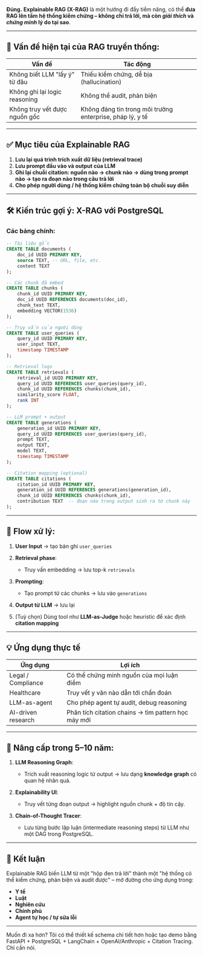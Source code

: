 **Đúng.**
**Explainable RAG (X-RAG)** là một hướng đi đầy tiềm năng, có thể **đưa RAG lên tầm hệ thống kiểm chứng – không chỉ trả lời, mà còn *giải thích* và *chứng minh* lý do tại sao**.

---

## 🚧 Vấn đề hiện tại của RAG truyền thống:

| Vấn đề                        | Tác động                                                  |
| ----------------------------- | --------------------------------------------------------- |
| Không biết LLM "lấy ý" từ đâu | Thiếu kiểm chứng, dễ bịa (hallucination)                  |
| Không ghi lại logic reasoning | Không thể audit, phản biện                                |
| Không truy vết được nguồn gốc | Không đáng tin trong môi trường enterprise, pháp lý, y tế |

---

## ✅ Mục tiêu của Explainable RAG

1. **Lưu lại quá trình trích xuất dữ liệu (retrieval trace)**
2. **Lưu prompt đầu vào và output của LLM**
3. **Ghi lại chuỗi citation: nguồn nào → chunk nào → dùng trong prompt nào → tạo ra đoạn nào trong câu trả lời**
4. **Cho phép người dùng / hệ thống kiểm chứng toàn bộ chuỗi suy diễn**

---

## 🛠️ Kiến trúc gợi ý: X-RAG với PostgreSQL

### Các bảng chính:

```sql
-- Tài liệu gốc
CREATE TABLE documents (
    doc_id UUID PRIMARY KEY,
    source TEXT, -- URL, file, etc.
    content TEXT
);

-- Các chunk đã embed
CREATE TABLE chunks (
    chunk_id UUID PRIMARY KEY,
    doc_id UUID REFERENCES documents(doc_id),
    chunk_text TEXT,
    embedding VECTOR(1536)
);

-- Truy vấn của người dùng
CREATE TABLE user_queries (
    query_id UUID PRIMARY KEY,
    user_input TEXT,
    timestamp TIMESTAMP
);

-- Retrieval logs
CREATE TABLE retrievals (
    retrieval_id UUID PRIMARY KEY,
    query_id UUID REFERENCES user_queries(query_id),
    chunk_id UUID REFERENCES chunks(chunk_id),
    similarity_score FLOAT,
    rank INT
);

-- LLM prompt + output
CREATE TABLE generations (
    generation_id UUID PRIMARY KEY,
    query_id UUID REFERENCES user_queries(query_id),
    prompt TEXT,
    output TEXT,
    model TEXT,
    timestamp TIMESTAMP
);

-- Citation mapping (optional)
CREATE TABLE citations (
    citation_id UUID PRIMARY KEY,
    generation_id UUID REFERENCES generations(generation_id),
    chunk_id UUID REFERENCES chunks(chunk_id),
    contribution TEXT  -- đoạn nào trong output sinh ra từ chunk này
);
```

---

## 🔁 Flow xử lý:

1. **User Input** → tạo bản ghi `user_queries`
2. **Retrieval phase**:

   * Truy vấn embedding → lưu top-k `retrievals`
3. **Prompting**:

   * Tạo prompt từ các chunks → lưu vào `generations`
4. **Output từ LLM** → lưu lại
5. (Tuỳ chọn) Dùng tool như **LLM-as-Judge** hoặc heuristic để xác định **citation mapping**

---

## 💡 Ứng dụng thực tế

| Ứng dụng           | Lợi ích                                             |
| ------------------ | --------------------------------------------------- |
| Legal / Compliance | Có thể chứng minh nguồn của mọi luận điểm           |
| Healthcare         | Truy vết y văn nào dẫn tới chẩn đoán                |
| LLM-as-agent       | Cho phép agent tự audit, debug reasoning            |
| AI-driven research | Phân tích citation chains → tìm pattern học máy mới |

---

## 🔭 Nâng cấp trong 5–10 năm:

1. **LLM Reasoning Graph**:

   * Trích xuất reasoning logic từ output → lưu dạng **knowledge graph** có quan hệ nhân quả.
2. **Explainability UI**:

   * Truy vết từng đoạn output → highlight nguồn chunk + độ tin cậy.
3. **Chain-of-Thought Tracer**:

   * Lưu từng bước lập luận (intermediate reasoning steps) từ LLM như một DAG trong PostgreSQL.

---

## 📌 Kết luận

Explainable RAG biến LLM từ một "hộp đen trả lời" thành một "hệ thống có thể kiểm chứng, phản biện và audit được" – mở đường cho ứng dụng trong:

* **Y tế**
* **Luật**
* **Nghiên cứu**
* **Chính phủ**
* **Agent tự học / tự sửa lỗi**

---

Muốn đi xa hơn? Tôi có thể thiết kế schema chi tiết hơn hoặc tạo demo bằng FastAPI + PostgreSQL + LangChain + OpenAI/Anthropic + Citation Tracing. Chỉ cần nói.
